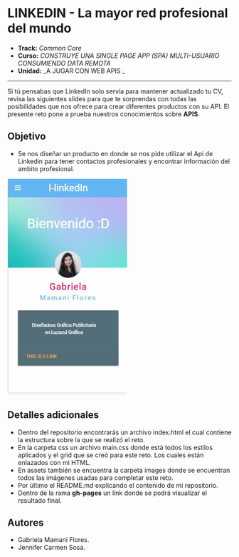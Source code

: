 # LINKEDIN - La mayor red profesional del mundo


* **Track:** _Common Core_
* **Curso:** _CONSTRUYE UNA SINGLE PAGE APP (SPA) MULTI-USUARIO CONSUMIENDO DATA REMOTA_
* **Unidad:** _A JUGAR CON WEB APIS _

***

Si tú pensabas que LinkedIn solo servía para mantener actualizado tu CV, revisa las siguientes slides para que te sorprendas con todas las posibilidades que nos ofrece para crear diferentes productos con su API.
El presente reto pone a prueba nuestros conocimientos sobre **APIS**.
## Objetivo

- Se nos diseñar un producto en donde se nos pide utilizar el Api de Linkedin para tener contactos profesionales y encontrar información del ambito profesional.

![view 1](public/assets/images/page.jpg)


## Detalles adicionales

* Dentro del repositorio encontrarás un archivo index.html el cual contiene la estructura sobre la que se realizó el reto.
* En la carpeta css un archivo main.css donde está todos los estilos aplicados y el grid que se creó para este reto. Los cuales están enlazados con mi HTML.
* En assets también se encuentra la carpeta images donde se encuentran todos las imágenes usadas para completar este reto.
* Por último el README.md explicando el contenido de mi repositorio.
* Dentro de la rama **gh-pages** un link donde se podrá visualizar el resultado final.

## Autores

* Gabriela Mamani Flores.
* Jennifer Carmen Sosa.
